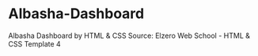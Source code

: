 # Albasha-Dashboard
Albasha Dashboard by HTML &amp; CSS 
Source: Elzero Web School - HTML &amp; CSS Template 4

